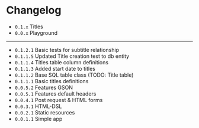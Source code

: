 # Changelog

- ``0.1.x`` Titles
- ``0.0.x`` Playground
---
- ``0.1.2.1`` Basic tests for subtitle relationship
- ``0.1.1.5`` Updated Title creation test to db entity
- ``0.1.1.4`` Titles table column definitions
- ``0.1.1.3`` Added start date to titles
- ``0.1.1.2`` Base SQL table class (TODO: Title table)
- ``0.1.1.1`` Basic titles definitions
- ``0.0.5.2`` Features GSON
- ``0.0.5.1`` Features default headers
- ``0.0.4.1`` Post request & HTML forms
- ``0.0.3.1`` HTML-DSL
- ``0.0.2.1`` Static resources
- ``0.0.1.1`` Simple app